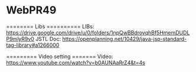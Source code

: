 # WebPR49

======== Libs ==========
LIBs: https://drive.google.com/drive/u/0/folders/1npQwBBdrovqhBf5HmemDUDLP9mlyR9v0
JSTL Doc: https://openplanning.net/10429/java-jsp-standard-tag-library#a1266000

========= Video setting =======
Video: https://www.youtube.com/watch?v=b0AUNAaRrZ4&t=4s
